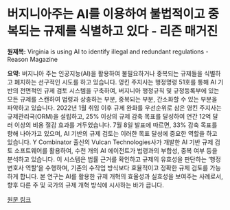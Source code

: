 # 버지니아주는 AI를 이용하여 불법적이고 중복되는 규제를 식별하고 있다 - 리즌 매거진

**원제목:** Virginia is using AI to identify illegal and redundant regulations - Reason Magazine

**요약:** 버지니아 주는 인공지능(AI)을 활용하여 불필요하거나 중복되는 규제들을 식별하고 폐지하는 선구적인 시도를 하고 있습니다. 영킨 주지사는 행정명령 51호를 통해 AI 기반의 전면적인 규제 검토 시스템을 구축하여, 버지니아 행정규칙 및 규정등록부에 있는 모든 규제를 스캔하여 법령과 상충하는 부분, 중복되는 부분, 간소화할 수 있는 부분을 파악하고 있습니다.  2022년 1월 취임 이후 규제 완화를 우선순위로 삼은 영킨 주지사는 규제관리국(ORM)을 설립하고, 25% 이상의 규제 감축 목표를 달성하여 연간 12억 달러 이상의 비용 절감 효과를 거두었습니다.  7월 8일 발표에 따르면,  33% 감축 목표를 향해 나아가고 있으며,  AI 기반의 규제 검토는 이러한 목표 달성에 중요한 역할을 하고 있습니다.  Y Combinator 출신의 Vulcan Technologies사가 개발한 AI 기반 규제 검토 소프트웨어를 활용하여, 수천 개의 AI 에이전트가 법령과의 부합성, 중복 여부 등을 분석하고 있습니다. 이 시스템은 법률 근거를 확인하고 규제의 유효성을 판단하는 ‘행정변호사 역할’을 수행하며, 기존의 수작업 방식보다 효율적이고 정확한 규제 검토를 가능하게 합니다.  본 연구는 AI를 활용한 규제 개혁의 효율성과 실효성을 보여주는 사례로서, 향후 다른 주 및 국가의 규제 개혁 방식에 시사하는 바가 큽니다.

[원문 링크](https://reason.com/2025/07/23/virginia-is-using-ai-to-identify-illegal-and-redundant-regulations/)
